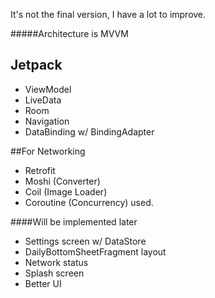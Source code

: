 It's not the final version, I have a lot to improve.

#####Architecture is MVVM

## Jetpack
- ViewModel
- LiveData
- Room
- Navigation
- DataBinding w/ BindingAdapter

##For Networking
- Retrofit
- Moshi (Converter)
- Coil (Image Loader)
- Coroutine (Concurrency) used.

####Will be implemented later
* Settings screen w/ DataStore
* DailyBottomSheetFragment layout
* Network status
* Splash screen
* Better UI
